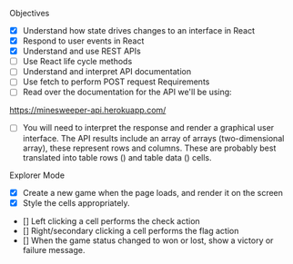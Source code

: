 Objectives
- [X] Understand how state drives changes to an interface in React
- [X] Respond to user events in React
- [X] Understand and use REST APIs
- [ ] Use React life cycle methods
- [ ] Understand and interpret API documentation
- [ ] Use fetch to perform POST request
Requirements
- [ ] Read over the documentation for the API we'll be using:

https://minesweeper-api.herokuapp.com/

- [ ] You will need to interpret the response and render a graphical user interface. The API results include an array of arrays (two-dimensional array), these represent rows and columns. These are probably best translated into table rows (<tr>) and table data (<td>) cells.

Explorer Mode
- [X] Create a new game when the page loads, and render it on the screen
- [X] Style the cells appropriately.
- [] Left clicking a cell performs the check action
- [] Right/secondary clicking a cell performs the flag action
- [] When the game status changed to won or lost, show a victory or failure message.